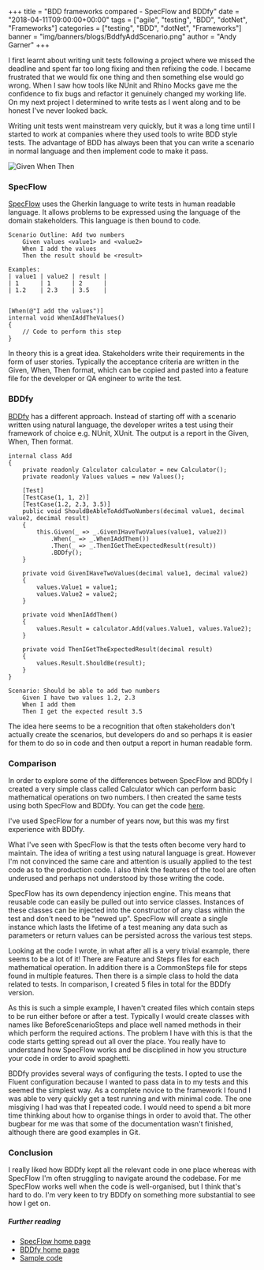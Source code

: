 +++
title = "BDD frameworks compared - SpecFlow and BDDfy"
date = "2018-04-11T09:00:00+00:00"
tags = ["agile", "testing", "BDD", "dotNet", "Frameworks"]
categories = ["testing", "BDD", "dotNet", "Frameworks"]
banner = "img/banners/blogs/BddfyAddScenario.png"
author = "Andy Garner"
+++

I first learnt about writing unit tests following a project where we missed the deadline and spent far too long fixing and then refixing the code. I became frustrated that we would fix one thing and then something else would go wrong. When I saw how tools like NUnit and Rhino Mocks gave me the confidence to fix bugs and refactor it genuinely changed my working life. On my next project I determined to write tests as I went along and to be honest I've never looked back. 

Writing unit tests went mainstream very quickly, but it was a long time until I started to work at companies where they used tools to write BDD style tests. The advantage of BDD has always been that you can write a scenario in normal language and then implement code to make it pass. 

![Given When Then](/img/banners/blogs/BddfyAddScenario.png)

### SpecFlow

[SpecFlow](http://specflow.org/) uses the Gherkin language to write tests in human readable language. It allows problems to be expressed using the language of the domain stakeholders. This language is then bound to code.

```
Scenario Outline: Add two numbers
	Given values <value1> and <value2>
	When I add the values
	Then the result should be <result>

Examples: 
| value1 | value2 | result |
| 1      | 1      | 2      |
| 1.2    | 2.3    | 3.5    |


[When(@"I add the values")]
internal void WhenIAddTheValues()
{
    // Code to perform this step
}
```

In theory this is a great idea. Stakeholders write their requirements in the form of user stories. Typically the acceptance criteria are written in the Given, When, Then format, which can be copied and pasted into a feature file for the developer or QA engineer to write the test.

### BDDfy

[BDDfy](https://github.com/TestStack/TestStack.BDDfy) has a different approach. Instead of starting off with a scenario written using natural language, the developer writes a test using their framework of choice e.g. NUnit, XUnit. The output is a report in the Given, When, Then format.

```
internal class Add
{
    private readonly Calculator calculator = new Calculator();
    private readonly Values values = new Values();

    [Test]
    [TestCase(1, 1, 2)]
    [TestCase(1.2, 2.3, 3.5)]
    public void ShouldBeAbleToAddTwoNumbers(decimal value1, decimal value2, decimal result)
    {
        this.Given(_ => _.GivenIHaveTwoValues(value1, value2))
            .When(_ => _.WhenIAddThem())
            .Then(_ => _.ThenIGetTheExpectedResult(result))
            .BDDfy();
    }

    private void GivenIHaveTwoValues(decimal value1, decimal value2)
    {
        values.Value1 = value1;
        values.Value2 = value2;
    }

    private void WhenIAddThem()
    {
        values.Result = calculator.Add(values.Value1, values.Value2);
    }

    private void ThenIGetTheExpectedResult(decimal result)
    {
        values.Result.ShouldBe(result);
    }
}

Scenario: Should be able to add two numbers
	Given I have two values 1.2, 2.3
	When I add them
	Then I get the expected result 3.5
```

The idea here seems to be a recognition that often stakeholders don't actually create the scenarios, but developers do and so perhaps it is easier for them to do so in code and then output a report in human readable form.

### Comparison

In order to explore some of the differences between SpecFlow and BDDfy I created a very simple class called Calculator which can perform basic mathematical operations on two numbers. I then created the same tests using both SpecFlow and BDDfy. You can get the code [here](https://github.com/ElasticMint/specflow_bddfy_example).

I've used SpecFlow for a number of years now, but this was my first experience with BDDfy.

What I've seen with SpecFlow is that the tests often become very hard to maintain. The idea of writing a test using natural language is great. However I'm not convinced the same care and attention is usually applied to the test code as to the production code. I also think the features of the tool are often underused and perhaps not understood by those writing the code. 

SpecFlow has its own dependency injection engine. This means that reusable code can easily be pulled out into service classes. Instances of these classes can be injected into the constructor of any class within the test and don't need to be "newed up". SpecFlow will create a single instance which lasts the lifetime of a test meaning any data such as parameters or return values can be persisted across the various test steps.

Looking at the code I wrote, in what after all is a very trivial example, there seems to be a lot of it! There are Feature and Steps files for each mathematical operation. In addition there is a CommonSteps file for steps found in multiple features. Then there is a simple class to hold the data related to tests. In comparison, I created 5 files in total for the BDDfy version. 

As this is such a simple example, I haven't created files which contain steps to be run either before or after a test. Typically I would create classes with names like BeforeScenarioSteps and place well named methods in their which perform the required actions. The problem I have with this is that the code starts getting spread out all over the place. You really have to understand how SpecFlow works and be disciplined in how you structure your code in order to avoid spaghetti.

BDDfy provides several ways of configuring the tests. I opted to use the Fluent configuration because I wanted to pass data in to my tests and this seemed the simplest way. As a complete novice to the framework I found I was able to very quickly get a test running and with minimal code. The one misgiving I had was that I repeated code. I would need to spend a bit more time thinking about how to organise things in order to avoid that. The other bugbear for me was that some of the documentation wasn't finished, although there are good examples in Git.

### Conclusion

I really liked how BDDfy kept all the relevant code in one place whereas with SpecFlow I'm often struggling to navigate around the codebase. For me SpecFlow works well when the code is well-organised, but I think that's hard to do. I'm very keen to try BDDfy on something more substantial to see how I get on.

##### Further reading
* [SpecFlow home page](http://specflow.org/)
* [BDDfy home page](https://github.com/TestStack/TestStack.BDDfy)
* [Sample code](https://github.com/ElasticMint/specflow_bddfy_example)